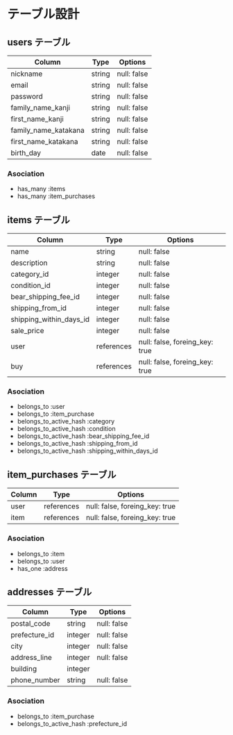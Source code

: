 # テーブル設計

## users テーブル

| Column                | Type    | Options     |
| --------------------- | ------- | ----------- |
| nickname              | string  | null: false |
| email                 | string  | null: false |
| password              | string  | null: false |
| family_name_kanji     | string  | null: false |
| first_name_kanji      | string  | null: false |
| family_name_katakana  | string  | null: false |
| first_name_katakana   | string  | null: false |
| birth_day             | date    | null: false |

### Asociation
- has_many :items
- has_many :item_purchases

## items テーブル

| Column                  | Type       | Options                        |
| ----------------------- | ---------- | ------------------------------ |
| name                    | string     | null: false                    |
| description             | string     | null: false                    |
| category_id             | integer    | null: false                    |
| condition_id            | integer    | null: false                    |
| bear_shipping_fee_id    | integer    | null: false                    | 
| shipping_from_id        | integer    | null: false                    | 
| shipping_within_days_id | integer    | null: false                    | 
| sale_price              | integer    | null: false                    |
| user                    | references | null: false, foreing_key: true |
| buy                     | references | null: false, foreing_key: true |

### Asociation
- belongs_to :user
- belongs_to :item_purchase
- belongs_to_active_hash :category
- belongs_to_active_hash :condition
- belongs_to_active_hash :bear_shipping_fee_id
- belongs_to_active_hash :shipping_from_id
- belongs_to_active_hash :shipping_within_days_id

## item_purchases テーブル

| Column           | Type       | Options                        |
| ---------------- | ---------- |------------------------------- | 
| user             | references | null: false, foreing_key: true |
| item             | references | null: false, foreing_key: true |

### Asociation
- belongs_to :item
- belongs_to :user
- has_one :address

## addresses テーブル

| Column        | Type    | Options     |
| ------------  | ------- | ----------- |
| postal_code   | string  | null: false |
| prefecture_id | integer | null: false |
| city          | integer | null: false |
| address_line  | integer | null: false |
| building      | integer |             |
| phone_number  | string  | null: false |

### Asociation
- belongs_to :item_purchase
- belongs_to_active_hash :prefecture_id
